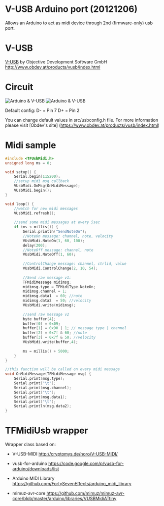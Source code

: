 # V-USB Arduino port (20121206)

Allows an Arduino to act as midi device through 2nd (firmware-only) usb port.

# V-USB

[V-USB](http://www.obdev.at/products/vusb/index.html) by Objective Development Software GmbH
	http://www.obdev.at/products/vusb/index.html
	
# Circuit
![Arduino & V-USB](https://github.com/TechFactoryHU/vusb-arduino/circuits/arduino_vusb_dev.png)
![Arduino & V-USB](https://github.com/TechFactoryHU/vusb-arduino/circuits/arduino_vusb_dev_schematic.png)

Default config:
	D- = Pin 7
	D+ = Pin 2

You can change default values in src/usbconfig.h file. For more information please visit [Obdev's site] (https://www.obdev.at/products/vusb/index.html)
	

# Midi sample
```C++
#include <TFUsbMidi.h>
unsigned long ms = 0;

void setup() {
	Serial.begin(115200);
	//setup midi msg callback
	VUsbMidi.OnMsg(OnMidiMessage);
    VUsbMidi.begin();
}

void loop() {
	//watch for new midi messages
	VUsbMidi.refresh();
  
	//send some midi messages at every 5sec
	if (ms < millis()) {
		Serial.println("SendNoteOn");
		//NoteOn message: channel, note, velocity
		VUsbMidi.NoteOn(1, 60, 100);
		delay(200);
		//NoteOff message: channel, note
		VUsbMidi.NoteOff(1, 60);
		
		//ControlChange message: channel, ctrlid, value
		VUsbMidi.ControlChange(2, 10, 54);
		
		//Send raw message v1:
		TFMidiMessage midimsg;
		midimsg.type = TFMidiType.NoteOn;
		midimsg.channel = 1;
		midimsg.data1  = 60; //note
		midimsg.data2  = 50; //velocity
		VUsbMidi.write(midimsg);
		
		//send raw message v2
		byte buffer[4];
		buffer[0] = 0x09;
		buffer[1] = 0x90 | 1; // message type | channel
		buffer[2] = 0x7f & 60; //note
		buffer[3] = 0x7f & 50; //velocity
		VUsbMidi.write(buffer,4);
		
		ms = millis() + 5000; 
	}
}

//this function will be called on every midi message
void OnMidiMessage(TFMidiMessage msg) {
    Serial.print(msg.type);
    Serial.print("\t");
    Serial.print(msg.channel);
    Serial.print("\t");
    Serial.print(msg.data1);
    Serial.print("\t");
    Serial.println(msg.data2);
}
```

	
# TFMidiUsb wrapper

Wrapper class based on:

- V-USB-MIDI
	http://cryptomys.de/horo/V-USB-MIDI/
	
- vusb-for-arduino 
	https://code.google.com/p/vusb-for-arduino/downloads/list

- Arduino MIDI Library
	https://github.com/FortySevenEffects/arduino_midi_library

- mimuz-avr-core
	https://github.com/mimuz/mimuz-avr-core/blob/master/arduino/libraries/VUSBMidiATtiny


